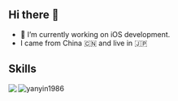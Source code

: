 ## Hi there 👋

- 🔭 I’m currently working on iOS development.
- I came from China 🇨🇳  and live in 🇯🇵 

## Skills
<a href="https://github.com/anuraghazra/github-readme-stats">
  <img align="left" src="https://github-readme-stats.vercel.app/api/top-langs/?username=yanyin1986" />
</a>

![yanyin1986](https://github-profile-summary-cards.vercel.app/api/cards/profile-details?username=yanyin1986&theme=vue)

